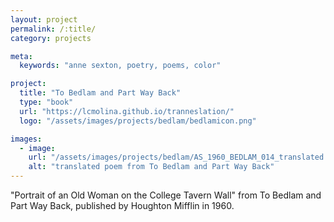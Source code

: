 ```yaml
---
layout: project
permalink: /:title/
category: projects

meta:
  keywords: "anne sexton, poetry, poems, color"

project:
  title: "To Bedlam and Part Way Back"
  type: "book"
  url: "https://lcmolina.github.io/tranneslation/"
  logo: "/assets/images/projects/bedlam/bedlamicon.png"

images:
  - image:
    url: "/assets/images/projects/bedlam/AS_1960_BEDLAM_014_translated.png"
    alt: "translated poem from To Bedlam and Part Way Back"
---
```

<p>"Portrait of an Old Woman on the College Tavern Wall" from To Bedlam and Part Way Back, published by Houghton Mifflin in 1960.</p>

